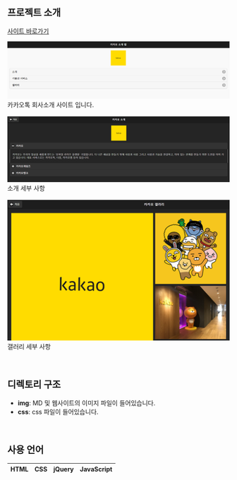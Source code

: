 ## 프로젝트 소개

[사이트 바로가기](https://leeyeong4067.github.io/mobileApp/)<br>

<p align="justify">
  <img src = "./img/md/md1.png"><br>
  카카오톡 회사소개 사이트 입니다.<br>
  <br>
  <img src = "./img/md/md2.png"><br>
  소개 세부 사항<br>
  <br>
  <img src = "./img/md/md3.png"><br>
  갤러리 세부 사항<br>
</p>

<br>

## 디렉토리 구조

<p align="justify">

  + **img**: MD 및 웹사이트의 이미지 파일이 들어있습니다.
  + **css**: css 파일이 들어있습니다.
</p>


<br>

## 사용 언어

|   HTML  |   CSS   |   jQuery   |  JavaScript  |
| :-----: | :-----: |  :------:  | :----------: |
